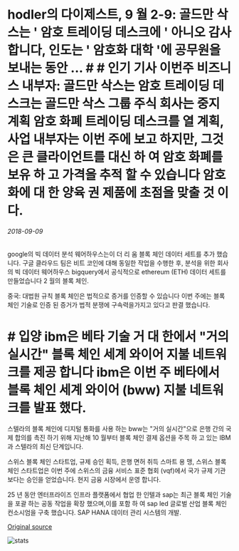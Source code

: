# hodler의 다이제스트, 9 월 2-9: 골드만 삭스는 ' 암호 트레이딩 데스크에 ' 아니오 감사 합니다, 인도는 ' 암호화 대학 '에 공무원을 보내는 동안 ... # # 인기 기사 이번주 비즈니스 내부자: 골드만 삭스는 암호 트레이딩 데스크는 골드만 삭스 그룹 주식 회사는 중지 계획 암호 화폐 트레이딩 데스크를 열 계획, 사업 내부자는 이번 주에 보고 하지만, 그것은 큰 클라이언트를 대신 하 여 암호 화폐를 보유 하 고 가격을 추적 할 수 있습니다 암호화에 대 한 양육 권 제품에 초점을 맞출 것 이다.

###### 2018-09-09

google의 빅 데이터 분석 웨어하우스는이 더 리 움 블록 체인 데이터 세트를 추가 했습니다. 구글 클라우드 팀은 비트 코인에 대해 동일한 작업을 수행한 후, 분석을 위한 회사의 빅 데이터 웨어하우스 bigquery에서 공식적으로 ethereum (ETH) 데이터 세트를 만들었습니다 2 월의 블록 체인.

중국: 대법원 규칙 블록 체인은 법적으로 증거를 인증할 수 있습니다 이번 주에는 블록 체인 기술로 인증 된 증거가 법적 분쟁에 구속력을가지고 있다고 판결 했습니다.

# # 입양 ibm은 베타 기술 거 대 한에서 "거의 실시간" 블록 체인 세계 와이어 지불 네트워크를 제공 합니다 ibm은 이번 주 베타에서 블록 체인 세계 와이어 (bww) 지불 네트워크를 발표 했다.

스텔라의 블록 체인에 디지털 통화를 사용 하는 bww는 "거의 실시간"으로 은행 간의 국제 합의를 촉진 하기 위해 지난해 10 월부터 블록 체인 결제 옵션을 주목 하 고 있는 IBM과 스텔라의 최신 단계입니다.

스위스 블록 체인 스타트업, 규제 승인 획득, 은행 면허 취득 스마트 용 맹, 스위스 블록 체인 스타트업은 이번 주에 스위스의 금융 서비스 표준 협회 (vqf)에서 국가 규제 기관 보다는 승인을 얻었습니다. 현지 금융 시장에서 운영 합니다.

25 년 동안 엔터프라이즈 인프라 플랫폼에서 협업 한 인텔과 sap는 최근 블록 체인 기술을 포괄 하는 공동 작업을 확장 했으며,이를 포함 하 여 sap led 글로벌 산업 블록 체인 컨소시엄을 구축 했습니다. SAP HANA 데이터 관리 시스템의 개발.

[Original source](https://cointelegraph.com/news/hodlers-digest-september-2-9-goldman-sachs-says-no-thanks-to-crypto-trading-desk-while-india-sends-officials-to-crypto-college)

![stats](https://c.statcounter.com/11760860/0/a89fa40b/1/ "stats")